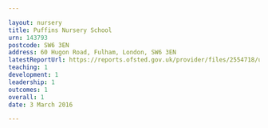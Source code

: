 ```yaml
---

layout: nursery
title: Puffins Nursery School
urn: 143793
postcode: SW6 3EN
address: 60 Hugon Road, Fulham, London, SW6 3EN
latestReportUrl: https://reports.ofsted.gov.uk/provider/files/2554718/urn/143793.pdf
teaching: 1
development: 1
leadership: 1
outcomes: 1
overall: 1
date: 3 March 2016

---
```

